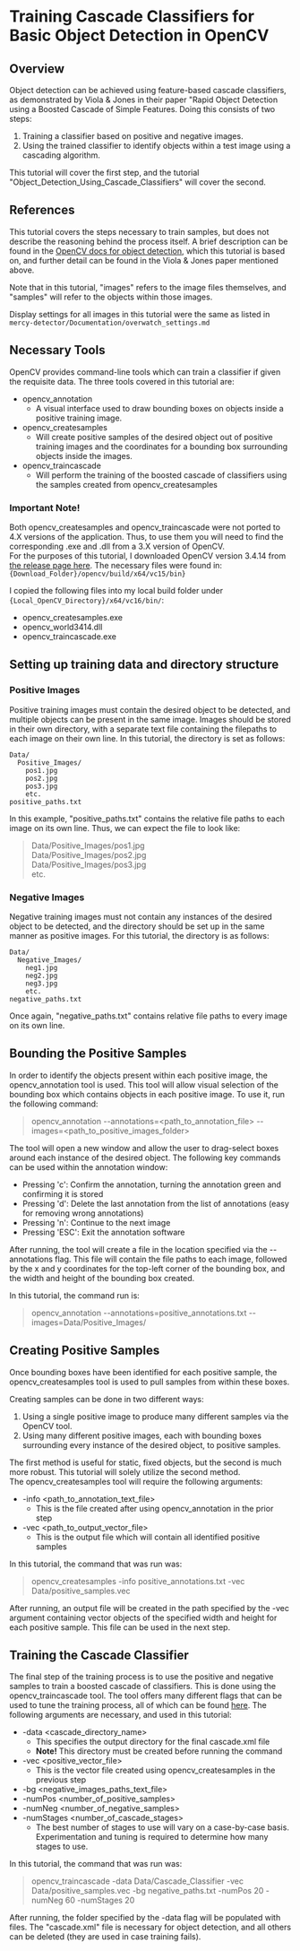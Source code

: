 # Training Cascade Classifiers for Basic Object Detection in OpenCV
## Overview
Object detection can be achieved using feature-based cascade classifiers, as demonstrated by Viola & Jones in their paper "Rapid Object Detection using a Boosted Cascade of Simple Features. Doing this consists of two steps:

1. Training a classifier based on positive and negative images.
2. Using the trained classifier to identify objects within a test image using a cascading algorithm. 

This tutorial will cover the first step, and the tutorial "Object_Detection_Using_Cascade_Classifiers" will cover the second.

## References
This tutorial covers the steps necessary to train samples, but does not describe the reasoning behind the process itself. A brief description can be found in the [OpenCV docs for object detection](https://docs.opencv.org/3.4/db/d28/tutorial_cascade_classifier.html), which this tutorial is based on, and further detail can be found in the Viola & Jones paper mentioned above. 

Note that in this tutorial, "images" refers to the image files themselves, and "samples" will refer to the objects within those images.

Display settings for all images in this tutorial were the same as listed in `mercy-detector/Documentation/overwatch_settings.md`

## Necessary Tools
 OpenCV provides command-line tools which can train a classifier if given the requisite data. The three tools covered in this tutorial are:
- opencv_annotation
  - A visual interface used to draw bounding boxes on objects inside a positive training image.
- opencv_createsamples
  - Will create positive samples of the desired object out of positive training images and the coordinates for a bounding box surrounding objects inside the images. 
- opencv_traincascade
  - Will perform the training of the boosted cascade of classifiers using the samples created from opencv_createsamples

### **Important Note!**
Both opencv_createsamples and opencv_traincascade were not ported to 4.X versions of the application. Thus, to use them you will need to find the corresponding .exe and .dll from a 3.X version of OpenCV.<br>
For the purposes of this tutorial, I downloaded OpenCV version 3.4.14 from [the release page here](https://opencv.org/releases/ "OpenCV Release Versions"). The necessary files were found in: `{Download_Folder}/opencv/build/x64/vc15/bin}`

I copied the following files into my local build folder under `{Local_OpenCV_Directory}/x64/vc16/bin/`:
- opencv_createsamples.exe
- opencv_world3414.dll
- opencv_traincascade.exe

## Setting up training data and directory structure
### Positive Images
Positive training images must contain the desired object to be detected, and multiple objects can be present in the same image. Images should be stored in their own directory, with a separate text file containing the filepaths to each image on their own line. In this tutorial, the directory is set as follows:

    Data/
      Positive_Images/
        pos1.jpg
        pos2.jpg
        pos3.jpg
        etc.
    positive_paths.txt

In this example, "positive_paths.txt" contains the relative file paths to each image on its own line. Thus, we can expect the file to look like:
>Data/Positive_Images/pos1.jpg <br>
Data/Positive_Images/pos2.jpg <br>
Data/Positive_Images/pos3.jpg <br>
etc.

### Negative Images
Negative training images must not contain any instances of the desired object to be detected, and the directory should be set up in the same manner as positive images. For this tutorial, the directory is as follows: 

    Data/
      Negative_Images/
        neg1.jpg
        neg2.jpg
        neg3.jpg
        etc.
    negative_paths.txt

Once again, "negative_paths.txt" contains relative file paths to every image on its own line.

## Bounding the Positive Samples
In order to identify the objects present within each positive image, the opencv_annotation tool is used. This tool will allow visual selection of the bounding box which contains objects in each positive image. To use it, run the following command:

>opencv_annotation --annotations=<path_to_annotation_file> --images=<path_to_positive_images_folder>

The tool will open a new window and allow the user to drag-select boxes around each instance of the desired object. The following key commands can be used within the annotation window:

- Pressing 'c': Confirm the annotation, turning the annotation green and confirming it is stored
- Pressing 'd': Delete the last annotation from the list of annotations (easy for removing wrong annotations)
- Pressing 'n': Continue to the next image
- Pressing 'ESC': Exit the annotation software

After running, the tool will create a file in the location specified via the --annotations flag. This file will contain the file paths to each image, followed by the x and y coordinates for the top-left corner of the bounding box, and the width and height of the bounding box created. 

In this tutorial, the command run is: 
> opencv_annotation --annotations=positive_annotations.txt --images=Data/Positive_Images/

## Creating Positive Samples
Once bounding boxes have been identified for each positive sample, the opencv_createsamples tool is used to pull samples from within these boxes. 

Creating samples can be done in two different ways:
1. Using a single positive image to produce many different samples via the OpenCV tool.
2. Using many different positive images, each with bounding boxes surrounding every instance of the desired object, to positive samples. 

The first method is useful for static, fixed objects, but the second is much more robust. This tutorial will solely utilize the second method. <br>
The opencv_createsamples tool will require the following arguments:

- -info <path_to_annotation_text_file>
  - This is the file created after using opencv_annotation in the prior step
- -vec <path_to_output_vector_file>
  - This is the output file which will contain all identified positive samples

In this tutorial, the command that was run was:

> opencv_createsamples -info positive_annotations.txt -vec Data/positive_samples.vec

After running, an output file will be created in the path specified by the -vec argument containing vector objects of the specified width and height for each positive sample. This file can be used in the next step.

## Training the Cascade Classifier
The final step of the training process is to use the positive and negative samples to train a boosted cascade of classifiers. This is done using the opencv_traincascade tool. The tool offers many different flags that can be used to tune the training process, all of which can be found [here](https://docs.opencv.org/3.4/dc/d88/tutorial_traincascade.html). The following arguments are necessary, and used in this tutorial:

- -data <cascade_directory_name>
  - This specifies the output directory for the final cascade.xml file
  - **Note!** This directory must be created before running the command
- -vec <positive_vector_file>
  - This is the vector file created using opencv_createsamples in the previous step
- -bg <negative_images_paths_text_file>
- -numPos <number_of_positive_samples>
- -numNeg <number_of_negative_samples>
- -numStages <number_of_cascade_stages>
  - The best number of stages to use will vary on a case-by-case basis. Experimentation and tuning is required to determine how many stages to use. 

In this tutorial, the command that was run was:

> opencv_traincascade -data Data/Cascade_Classifier -vec Data/positive_samples.vec -bg negative_paths.txt -numPos 20 -numNeg 60 -numStages 20

After running, the folder specified by the -data flag will be populated with files. The "cascade.xml" file is necessary for object detection, and all others can be deleted (they are used in case training fails).